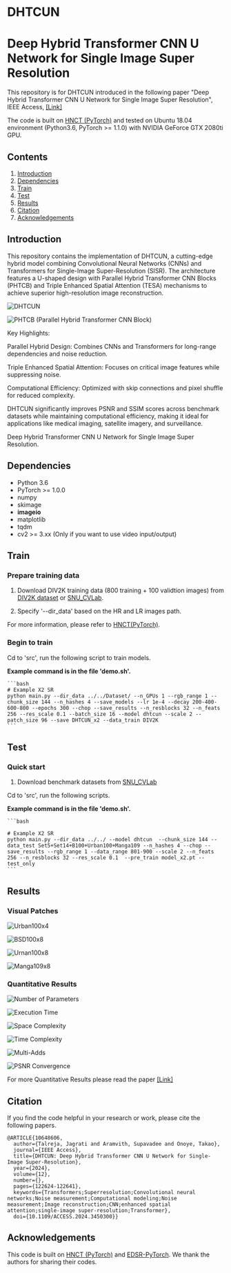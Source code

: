 # DHTCUN
# Deep Hybrid Transformer CNN U Network for Single Image Super Resolution
This repository is for DHTCUN introduced in the following paper "Deep Hybrid Transformer CNN U Network for Single Image Super Resolution", IEEE Access, [[Link]](https://ieeexplore.ieee.org/stamp/stamp.jsp?arnumber=10648606&tag=1) 


The code is built on [HNCT (PyTorch)](https://github.com/lhjthp/HNCT) and tested on Ubuntu 18.04 environment (Python3.6, PyTorch >= 1.1.0) with NVIDIA GeForce GTX 2080ti GPU. 
## Contents
1. [Introduction](#introduction)
2. [Dependencies](#dependencies)
3. [Train](#train)
4. [Test](#test)
5. [Results](#results)
6. [Citation](#citation)
7. [Acknowledgements](#acknowledgements)

## Introduction

This repository contains the implementation of DHTCUN, a cutting-edge hybrid model combining Convolutional Neural Networks (CNNs) and Transformers for Single-Image Super-Resolution (SISR). The architecture features a U-shaped design with Parallel Hybrid Transformer CNN Blocks (PHTCB) and Triple Enhanced Spatial Attention (TESA) mechanisms to achieve superior high-resolution image reconstruction.

![DHTCUN](./Figures/DHTCUN_architecture.PNG)

![PHTCB (Parallel Hybrid Transformer CNN Block)](./Figures/PHTCB_structure.PNG)


Key Highlights:

Parallel Hybrid Design: Combines CNNs and Transformers for long-range dependencies and noise reduction.

Triple Enhanced Spatial Attention: Focuses on critical image features while suppressing noise.

Computational Efficiency: Optimized with skip connections and pixel shuffle for reduced complexity.

DHTCUN significantly improves PSNR and SSIM scores across benchmark datasets while maintaining computational efficiency, making it ideal for applications like medical imaging, satellite imagery, and surveillance.

Deep Hybrid Transformer CNN U Network for Single Image Super Resolution.

## Dependencies
* Python 3.6
* PyTorch >= 1.0.0
* numpy
* skimage
* **imageio**
* matplotlib
* tqdm
* cv2 >= 3.xx (Only if you want to use video input/output)

## Train
### Prepare training data 

1. Download DIV2K training data (800 training + 100 validtion images) from [DIV2K dataset](https://data.vision.ee.ethz.ch/cvl/DIV2K/) or [SNU_CVLab](https://cv.snu.ac.kr/research/EDSR/DIV2K.tar).

2. Specify '--dir_data' based on the HR and LR images path. 

For more information, please refer to [HNCT(PyTorch)](https://github.com/lhjthp/HNCT).

### Begin to train

Cd to 'src', run the following script to train models.

 **Example command is in the file 'demo.sh'.**

    ```bash
    # Example X2 SR
    python main.py --dir_data ../../Dataset/ --n_GPUs 1 --rgb_range 1 --chunk_size 144 --n_hashes 4 --save_models --lr 1e-4 --decay 200-400-600-800 --epochs 300 --chop --save_results --n_resblocks 32 --n_feats 256 --res_scale 0.1 --batch_size 16 --model dhtcun --scale 2 --patch_size 96 --save DHTCUN_x2 --data_train DIV2K
    ```
## Test
### Quick start
1. Download benchmark datasets from [SNU_CVLab](https://cv.snu.ac.kr/research/EDSR/benchmark.tar)


Cd to 'src', run the following scripts.

 **Example command is in the file 'demo.sh'.**

    ```bash
    
    # Example X2 SR
    python main.py --dir_data ../../ --model dhtcun  --chunk_size 144 --data_test Set5+Set14+B100+Urban100+Manga109 --n_hashes 4 --chop --save_results --rgb_range 1 --data_range 801-900 --scale 2 --n_feats 256 --n_resblocks 32 --res_scale 0.1  --pre_train model_x2.pt --test_only 
    ```

## Results
### Visual Patches

![Urban100x4](./Figures/Urbanx4.PNG)

![BSD100x8](./Figures/BSDx8.PNG)

![Urnan100x8](./Figures/Urbanx8.PNG)

![Manga109x8](./Figures/Mangax8.PNG)

### Quantitative Results

![Number of Parameters](./Figures/Parameters.PNG)

![Execution Time](./Figures/Execution_Time.PNG)

![Space Complexity](./Figures/Space_complexity.PNG)

![Time Complexity](./Figures/Time_complexity.PNG)

![Multi-Adds](./Figures/Multi-Addds.PNG)

![PSNR Convergence](./Figures/Convergence.PNG)

For more Quantitative Results please read the paper [[Link]](https://ieeexplore.ieee.org/stamp/stamp.jsp?arnumber=10648606&tag=1)

## Citation
If you find the code helpful in your research or work, please cite the following papers.
```
@ARTICLE{10648606,
  author={Talreja, Jagrati and Aramvith, Supavadee and Onoye, Takao},
  journal={IEEE Access}, 
  title={DHTCUN: Deep Hybrid Transformer CNN U Network for Single-Image Super-Resolution}, 
  year={2024},
  volume={12},
  number={},
  pages={122624-122641},
  keywords={Transformers;Superresolution;Convolutional neural networks;Noise measurement;Computational modeling;Noise measurement;Image reconstruction;CNN;enhanced spatial attention;single-image super-resolution;Transformer},
  doi={10.1109/ACCESS.2024.3450300}}

```

## Acknowledgements
This code is built on [HNCT (PyTorch)](https://github.com/lhjthp/HNCT/tree/main) and [EDSR-PyTorch](https://github.com/thstkdgus35/EDSR-PyTorch). We thank the authors for sharing their codes.


